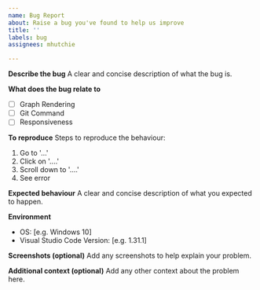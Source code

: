 ```yaml
---
name: Bug Report
about: Raise a bug you've found to help us improve
title: ''
labels: bug
assignees: mhutchie

---
```


**Describe the bug**
A clear and concise description of what the bug is.

**What does the bug relate to**
- [ ] Graph Rendering
- [ ] Git Command
- [ ] Responsiveness

**To reproduce**
Steps to reproduce the behaviour:
1. Go to '...'
2. Click on '....'
3. Scroll down to '....'
4. See error

**Expected behaviour**
A clear and concise description of what you expected to happen.

**Environment**
 - OS: [e.g. Windows 10]
 - Visual Studio Code Version: [e.g. 1.31.1]

**Screenshots (optional)**
Add any screenshots to help explain your problem.

**Additional context (optional)**
Add any other context about the problem here.
